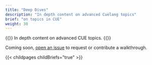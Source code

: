 ```yaml
---
title: "Deep Dives"
description: "In depth content on advanced Cuelang topics"
brief: "on topics in CUE"
weight: 30
---
```


{{<lead>}}
In depth content on advanced CUE topics.
{{</lead>}}

Coming soon, [open an issue](https://github.com/hofstadter-io/cuetorials.com/issues)
to request or contribute a walkthrough.

{{< childpages childBriefs="true" >}}


